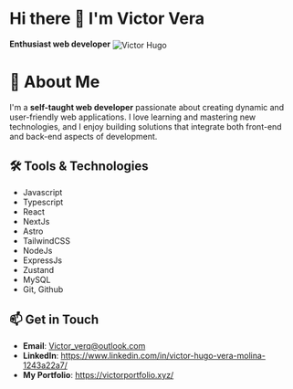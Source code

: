 # Hi there 👋 I'm Victor Vera


**Enthusiast web developer** 
  <img align="center" alt="Victor Hugo" src="https://cdn.dribbble.com/users/1059583/screenshots/4171367/coding-freak.gif" />
  
# 👋 About Me

I'm a **self-taught web developer** passionate about creating dynamic and user-friendly web applications. I love learning and mastering new technologies, and I enjoy building solutions that integrate both front-end and back-end aspects of development.

## 🛠 Tools & Technologies
- Javascript
- Typescript
- React
- NextJs
- Astro
- TailwindCSS
- NodeJs
- ExpressJs
- Zustand
- MySQL
- Git, Github

## 📫 Get in Touch

- **Email**: Victor_verq@outlook.com
- **LinkedIn**: https://www.linkedin.com/in/victor-hugo-vera-molina-1243a22a7/
- **My Portfolio**: https://victorportfolio.xyz/
